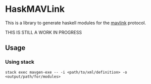 # HaskMAVLink

This is a library to generate haskell modules for the [mavlink](https://mavlink.io/en/messages/common.html) protocol. 

THIS IS STILL A WORK IN PROGRESS

## Usage

### Using stack

``` 
stack exec mavgen-exe -- -i <path/to/xml/definition> -o <output/path/for/modules>
```


